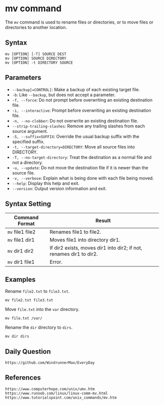 # mv command
The `mv` command is used to rename files or directories, or to move files or directories to another location.

## Syntax
```shell
mv [OPTION] [-T] SOURCE DEST
mv [OPTION] SOURCE DIRECTORY
mv [OPTION] -t DIRECTORY SOURCE
```

## Parameters
* `--backup[=CONTROL]`: Make a backup of each existing target file.
* `-b`: Like `--backup`, but does not accept a parameter.
* `-f, --force`: Do not prompt before overwriting an existing destination file.
* `-i, --interactive`: Prompt before overwriting an existing destination file.
* `-n, --no-clobber`: Do not overwrite an existing destination file.
* `--strip-trailing-slashes`: Remove any trailing slashes from each source argument.
* `-S, --suffix=SUFFIX`: Override the usual backup suffix with the specified suffix.
* `-t, --target-directory=DIRECTORY`: Move all source files into DIRECTORY.
* `-T, --no-target-directory`: Treat the destination as a normal file and not a directory.
* `-u, --update`: Do not move the destination file if it is newer than the source file.
* `-v, --verbose`: Explain what is being done with each file being moved.
* `--help`: Display this help and exit.
* `--version`: Output version information and exit.

## Syntax Setting

|Command Format | Result|
|---|---|
|`mv` file1 file2 | Renames file1 to file2.|
|`mv` file1 dir1 | Moves file1 into directory dir1.|
|`mv` dir1 dir2 | If dir2 exists, moves dir1 into dir2; if not, renames dir1 to dir2.|
|`mv` dir1 file1 | Error.|

## Examples

Rename `file2.txt` to `file3.txt`.

```shell
mv file2.txt file3.txt
```

Move `file.txt` into the `var` directory.

```shell
mv file.txt /var/
```

Rename the `dir` directory to `dirs`.

```shell
mv dir dirs
```

## Daily Question

```
https://github.com/WindrunnerMax/EveryDay
```

## References

```
https://www.computerhope.com/unix/umv.htm
https://www.runoob.com/linux/linux-comm-mv.html
https://www.tutorialspoint.com/unix_commands/mv.htm
```